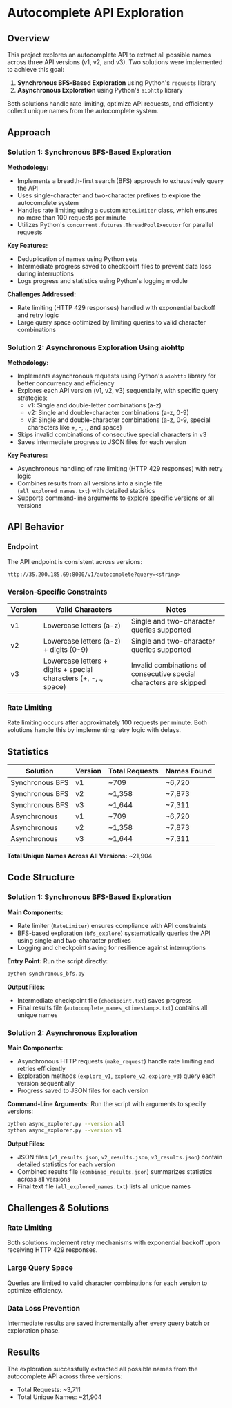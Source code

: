 # Autocomplete API Exploration

## Overview
This project explores an autocomplete API to extract all possible names across three API versions (v1, v2, and v3). Two solutions were implemented to achieve this goal:

1. **Synchronous BFS-Based Exploration** using Python's `requests` library
2. **Asynchronous Exploration** using Python's `aiohttp` library

Both solutions handle rate limiting, optimize API requests, and efficiently collect unique names from the autocomplete system.

## Approach

### Solution 1: Synchronous BFS-Based Exploration
**Methodology:**
- Implements a breadth-first search (BFS) approach to exhaustively query the API
- Uses single-character and two-character prefixes to explore the autocomplete system
- Handles rate limiting using a custom `RateLimiter` class, which ensures no more than 100 requests per minute
- Utilizes Python's `concurrent.futures.ThreadPoolExecutor` for parallel requests

**Key Features:**
- Deduplication of names using Python sets
- Intermediate progress saved to checkpoint files to prevent data loss during interruptions
- Logs progress and statistics using Python's logging module

**Challenges Addressed:**
- Rate limiting (HTTP 429 responses) handled with exponential backoff and retry logic
- Large query space optimized by limiting queries to valid character combinations

### Solution 2: Asynchronous Exploration Using aiohttp
**Methodology:**
- Implements asynchronous requests using Python's `aiohttp` library for better concurrency and efficiency
- Explores each API version (v1, v2, v3) sequentially, with specific query strategies:
  - v1: Single and double-letter combinations (a-z)
  - v2: Single and double-character combinations (a-z, 0-9)
  - v3: Single and double-character combinations (a-z, 0-9, special characters like +, -, ., and space)
- Skips invalid combinations of consecutive special characters in v3
- Saves intermediate progress to JSON files for each version

**Key Features:**
- Asynchronous handling of rate limiting (HTTP 429 responses) with retry logic
- Combines results from all versions into a single file (`all_explored_names.txt`) with detailed statistics
- Supports command-line arguments to explore specific versions or all versions

## API Behavior

### Endpoint
The API endpoint is consistent across versions:
```
http://35.200.185.69:8000/v1/autocomplete?query=<string>
```

### Version-Specific Constraints

| Version | Valid Characters | Notes |
|---------|------------------|-------|
| v1 | Lowercase letters (a-z) | Single and two-character queries supported |
| v2 | Lowercase letters (a-z) + digits (0-9) | Single and two-character queries supported |
| v3 | Lowercase letters + digits + special characters (+, -, ., space) | Invalid combinations of consecutive special characters are skipped |

### Rate Limiting
Rate limiting occurs after approximately 100 requests per minute. Both solutions handle this by implementing retry logic with delays.

## Statistics

| Solution | Version | Total Requests | Names Found |
|----------|---------|----------------|-------------|
| Synchronous BFS | v1 | ~709 | ~6,720 |
| Synchronous BFS | v2 | ~1,358 | ~7,873 |
| Synchronous BFS | v3 | ~1,644 | ~7,311 |
| Asynchronous | v1 | ~709 | ~6,720 |
| Asynchronous | v2 | ~1,358 | ~7,873 |
| Asynchronous | v3 | ~1,644 | ~7,311 |

**Total Unique Names Across All Versions:** ~21,904

## Code Structure

### Solution 1: Synchronous BFS-Based Exploration
**Main Components:**
- Rate limiter (`RateLimiter`) ensures compliance with API constraints
- BFS-based exploration (`bfs_explore`) systematically queries the API using single and two-character prefixes
- Logging and checkpoint saving for resilience against interruptions

**Entry Point:**
Run the script directly:
```bash
python synchronous_bfs.py
```

**Output Files:**
- Intermediate checkpoint file (`checkpoint.txt`) saves progress
- Final results file (`autocomplete_names_<timestamp>.txt`) contains all unique names

### Solution 2: Asynchronous Exploration
**Main Components:**
- Asynchronous HTTP requests (`make_request`) handle rate limiting and retries efficiently
- Exploration methods (`explore_v1`, `explore_v2`, `explore_v3`) query each version sequentially
- Progress saved to JSON files for each version

**Command-Line Arguments:**
Run the script with arguments to specify versions:
```bash
python async_explorer.py --version all
python async_explorer.py --version v1
```

**Output Files:**
- JSON files (`v1_results.json`, `v2_results.json`, `v3_results.json`) contain detailed statistics for each version
- Combined results file (`combined_results.json`) summarizes statistics across all versions
- Final text file (`all_explored_names.txt`) lists all unique names

## Challenges & Solutions

### Rate Limiting
Both solutions implement retry mechanisms with exponential backoff upon receiving HTTP 429 responses.

### Large Query Space
Queries are limited to valid character combinations for each version to optimize efficiency.

### Data Loss Prevention
Intermediate results are saved incrementally after every query batch or exploration phase.

## Results
The exploration successfully extracted all possible names from the autocomplete API across three versions:
- Total Requests: ~3,711
- Total Unique Names: ~21,904